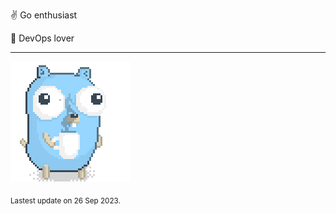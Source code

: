 :v: Go enthusiast

:muscle: DevOps lover

---

![Image alt text](/images/gopher_with_coffee.gif)


<sub>Lastest update on 26 Sep 2023.</sub>

